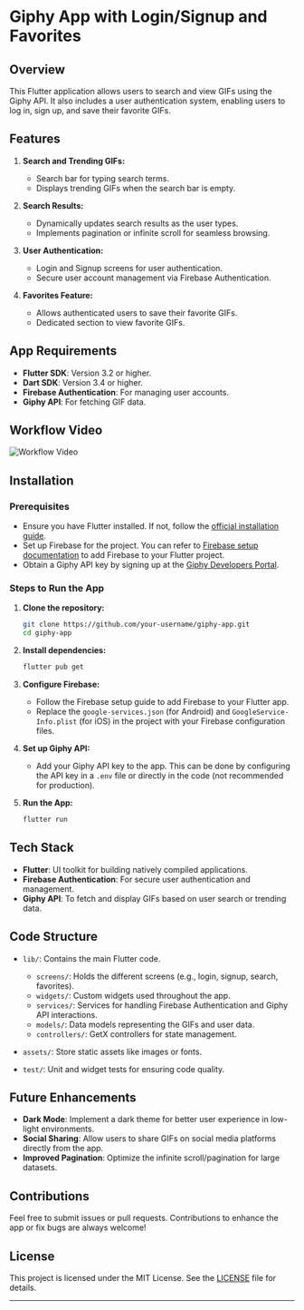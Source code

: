 # Giphy App with Login/Signup and Favorites

## Overview
This Flutter application allows users to search and view GIFs using the Giphy API. It also includes a user authentication system, enabling users to log in, sign up, and save their favorite GIFs.

## Features
1. **Search and Trending GIFs:**
   - Search bar for typing search terms.
   - Displays trending GIFs when the search bar is empty.
   
2. **Search Results:**
   - Dynamically updates search results as the user types.
   - Implements pagination or infinite scroll for seamless browsing.

3. **User Authentication:**
   - Login and Signup screens for user authentication.
   - Secure user account management via Firebase Authentication.

4. **Favorites Feature:**
   - Allows authenticated users to save their favorite GIFs.
   - Dedicated section to view favorite GIFs.

## App Requirements
- **Flutter SDK**: Version 3.2 or higher.
- **Dart SDK**: Version 3.4 or higher.
- **Firebase Authentication**: For managing user accounts.
- **Giphy API**: For fetching GIF data.
## Workflow Video
![Workflow Video](https://drive.google.com/file/d/10JLCXu97f2sfY4OkntdJreLjM45I0GzkgQ/view?usp=sharing)

## Installation

### Prerequisites
- Ensure you have Flutter installed. If not, follow the [official installation guide](https://flutter.dev/docs/get-started/install).
- Set up Firebase for the project. You can refer to [Firebase setup documentation](https://firebase.google.com/docs/flutter/setup) to add Firebase to your Flutter project.
- Obtain a Giphy API key by signing up at the [Giphy Developers Portal](https://developers.giphy.com/).

### Steps to Run the App
1. **Clone the repository:**
   ```bash
   git clone https://github.com/your-username/giphy-app.git
   cd giphy-app
   ```

2. **Install dependencies:**
   ```bash
   flutter pub get
   ```

3. **Configure Firebase:**
   - Follow the Firebase setup guide to add Firebase to your Flutter app.
   - Replace the `google-services.json` (for Android) and `GoogleService-Info.plist` (for iOS) in the project with your Firebase configuration files.

4. **Set up Giphy API:**
   - Add your Giphy API key to the app. This can be done by configuring the API key in a `.env` file or directly in the code (not recommended for production).

5. **Run the App:**
   ```bash
   flutter run
   ```

## Tech Stack
- **Flutter**: UI toolkit for building natively compiled applications.
- **Firebase Authentication**: For secure user authentication and management.
- **Giphy API**: To fetch and display GIFs based on user search or trending data.

## Code Structure
- `lib/`: Contains the main Flutter code.
  - `screens/`: Holds the different screens (e.g., login, signup, search, favorites).
  - `widgets/`: Custom widgets used throughout the app.
  - `services/`: Services for handling Firebase Authentication and Giphy API interactions.
  - `models/`: Data models representing the GIFs and user data.
  - `controllers/`: GetX controllers for state management.
  
- `assets/`: Store static assets like images or fonts.
- `test/`: Unit and widget tests for ensuring code quality.

## Future Enhancements
- **Dark Mode**: Implement a dark theme for better user experience in low-light environments.
- **Social Sharing**: Allow users to share GIFs on social media platforms directly from the app.
- **Improved Pagination**: Optimize the infinite scroll/pagination for large datasets.

## Contributions
Feel free to submit issues or pull requests. Contributions to enhance the app or fix bugs are always welcome!

## License
This project is licensed under the MIT License. See the [LICENSE](LICENSE) file for details.

---

